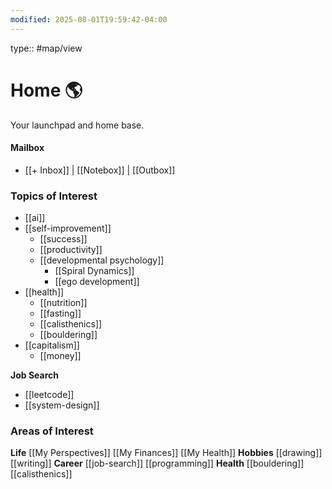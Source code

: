 ```yaml
---
modified: 2025-08-01T19:59:42-04:00
---
```

type:: #map/view 
# Home 🌎
Your launchpad and home base.
#### Mailbox
<!--Inbox of notes-->
- [[+ Inbox]] | [[Notebox]] | [[Outbox]]
### Topics of Interest
 <!--what would you want to learn more about? What topics are you curious about?-->
- [[ai]]
- [[self-improvement]]
	- [[success]]
	- [[productivity]] 
	- [[developmental psychology]]
		- [[Spiral Dynamics]]
		- [[ego development]]
- [[health]]
	- [[nutrition]]
	- [[fasting]] 
	- [[calisthenics]]
	- [[bouldering]]
- [[capitalism]]
	- [[money]]

**Job Search**
- [[leetcode]]
- [[system-design]]

### Areas of Interest
<!--Ongoing responsibilities in your life. Areas of different buckets in your life-->

**Life**
[[My Perspectives]]
[[My Finances]]
[[My Health]]
**Hobbies**
[[drawing]]
[[writing]]
**Career**
[[job-search]]
[[programming]]
**Health**
[[bouldering]]
[[calisthenics]]




